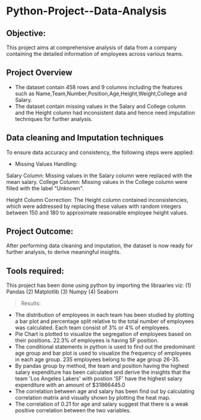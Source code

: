 # Python-Project--Data-Analysis
## Objective: 
This project aims at comprehensive analysis of data from a company containing the detailed information of employees across various teams.
## Project Overview
* The dataset contain 458 rows and 9 columns including the features such as Name,Team,Number,Position,Age,Height,Weight,College and Salary.
* The dataset contain missing values in the Salary and College column and the Height column had inconsistent data and hence need imputation techniques for further analysis.

## Data cleaning and Imputation techniques
 To ensure data accuracy and consistency, the following steps were applied:

* Missing Values Handling:

Salary Column: Missing values in the Salary column were replaced with the mean salary.
College Column: Missing values in the College column were filled with the label "Unknown". 

Height Column Correction:
The Height column contained inconsistencies, which were addressed by replacing these values with random integers between 150 and 180 to approximate reasonable employee height values.

## Project Outcome:
After performing data cleaning and imputation, the dataset is now ready for further analysis, to derive meaningful insights.

## Tools required:
This  project has been done using python by importing the libraaries viz:
  (1) Pandas
  (2) Matplotlib
  (3) Numpy
  (4) Seaborn

> Results:
 * The distribution of employees in each team has been studied by plotting a bar plot and percentage split relative to the total number of employees was calculated. Each team consist of 3% or 4% of employees.
 * Pie Chart is plotted to visualize the segregation of employees based on their positions.
   22.3% of employees is having SF position.
* The conditional statements in python is used to find out the predominant age group and bar plot is used to visualize the frequency of employees in each age group. 235 employees belong to the age group 26-35.
* By pandas group by method, the team and position having the highest salary expenditure has been calculated and derive the insights that the team 'Los Angeles Lakers' with postion 'SF' have the highest salary expenditure with an amount of $31866445.0
* The correlation between age and salary has been find out by calculating correlation matrix and visually shown by plotting the heat map.
* The correlation of 0.21 for age and salary suggest that there is a weak positive correlation between the two variables.


